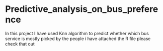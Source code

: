 # Predictive_analysis_on_bus_preference

In this project I have used Knn algorithm to predict whether which bus service is mostly picked by the people i have attached the R file please check that out
